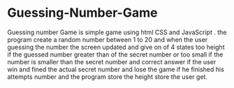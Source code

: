 # Guessing-Number-Game

Guessing number Game is simple game using html CSS and JavaScript . the program create a random number between 1 to 20 and when the user guessing the number the screen updated and give on of 4 states too height if the guessed number greater than of the secret number or too small  if the number is smaller than the secret number and correct answer if the user win and fined the actual secret number and lose the game if he finished his attempts number and the program store the height store the user get. 
